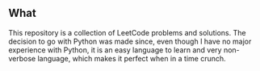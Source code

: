## What

This repository is a collection of LeetCode problems and solutions. The decision to go with Python was made since, even though I have no major experience with Python, it is an easy language to learn and very non-verbose language, which makes it perfect when in a time crunch.
